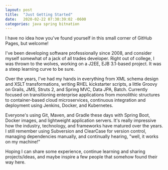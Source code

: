 ```yaml
---
layout: post
title:  "Just Getting Started"
date:   2020-02-22 07:30:39:02 -0600
categories: java spring bitnation
---
```


I have no idea how you've found yourself in this small corner of GitHub Pages, but welcome!

I've been developing software professionally since 2008, and consider myself somewhat of a jack of all trades
developer. Right out of college, I was thrown to the wolves, working on a J2EE, EJB 3.1-based project. It was a 
steep learning curve to be sure.

Over the years, I've had my hands in everything from XML schema design and XSLT transformations, writing
RHEL kickstarter scripts, a little Groovy on Grails, JMS, Struts 2, and Spring MVC, Data JPA, Batch. Currently focused on transitioning
enterprise applications from monolithic structures to container-based cloud microservices, continuous integration
and deployment using Jenkins, Docker, and Kubernetes.

Everyone's using Git, Maven, and Gradle these days with Spring Boot, Docker images, and lightweight application servers.
It's really impressive how the industry, technology, and frameworks have matured over the years. I still remember using
Subversion and ClearCase for version control, managing dependencies manually, and continually hearing, "well, it works on my machine!"

Hoping I can share some experience, continue learning and sharing projects/ideas, and maybe inspire a few people
that somehow found their way here.